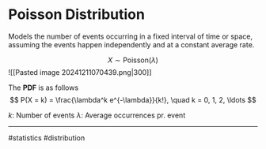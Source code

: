 # Poisson Distribution
Models the number of events occurring in a fixed interval of time or space, assuming the events happen independently and at a constant average rate.

$$
X \sim \mathrm{Poisson}(\lambda)
$$
![[Pasted image 20241211070439.png|300]]

The **PDF** is as follows
$$
P(X = k) = \frac{\lambda^k e^{-\lambda}}{k!}, \quad k = 0, 1, 2, \ldots
$$

$k$: Number of events
$\lambda$: Average occurrences pr. event

---
#statistics #distribution